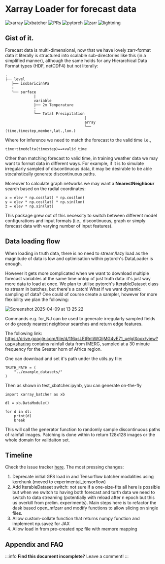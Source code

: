 

Xarray Loader for forecast data
===
![xarray](https://img.shields.io/badge/Xarray-royalblue)
![xbatcher](https://img.shields.io/badge/Xarray-batcher-gold)
![PRs](https://img.shields.io/badge/PRs-welcome!-green)
![pytorch](https://img.shields.io/badge/pytorch-torchvision-purple)
![zarr](https://img.shields.io/badge/zarr-hotpink)
![lightning](https://img.shields.io/badge/lighting-violet)


## Gist of it.

Forecast data is multi-dimensional, now that we have lovely zarr-format data it literally is structured into scalable sub-directories like this (in a simplified manner), although the same holds for any Hierarchical Data Format types (HDF, netCDF4) but not literally:

```bash!
.
├── level
   ├── isobaricinhPa
   :
   └── surface
             |
             variable
             ├── 2m Temperature
             :
             └── Total Precipitation
                                    |
                                    array
                                    └── (time,timestep,member,lat.,lon.)
```

Where for inference we need to match the forecast to the valid time i.e.,

```bash!
time+timedelta(timestep)==>valid_time
```

Other than matching forecast to valid time, in training weather data we may want to format data in different ways. For example, if it is to simulate irregularly sampled of discontinuous data, it may be desirable to be able stocahstically generate discontinuous paths.

Moreover to calculate graph networks we may want a **NearestNeighbour** search based on the radial coordinates:

```python!
x = elev * np.cos(lat) * np.cos(lon)
y = elev * np.cos(lat) * np.sin(lon)
z = elev * np.sin(lat)
```

This package grew out of this necessity to switch between different model configurations and input formats (i.e., discontinuous, graph or simply forecast data with varying number of input features).

Data loading flow
---
When loading in truth data, there is no need to stream/lazy load as the magnitude of data is low and optimisation within pytorch's DataLoader is enough.

However it gets more complicated when we want to download multiple forecast variables at the same time ontop of just truth data: it's just way more data to load at once. We plan to utilise pytorch's IterableDataset class to stream in batches, but there's a catch! What if we want dynamic sampling of data? One could of course create a sampler, however for more flexibility we plan the following:

![Screenshot 2025-04-09 at 13 25 22](https://github.com/user-attachments/assets/27f2f278-9ba7-4678-ab8b-47d0501a88ab)


Commands e.g. for_NJ can be used to generate irregularly sampled fields or do greedy nearest neighbour searches and return edge features.

The following link: https://drive.google.com/file/d/116xsLEtRntjWOljMG4yE71_uelgIXoox/view?usp=sharing
contains rainfall data from IMERG, sampled at a 30 minute frequency for the Greater horn of Africa region.

One can download and set it's path under the utils.py file:

```python!
TRUTH_PATH = (
    "../example_datasets/"
)
```
Then as shown in test_xbatcher.ipynb, you can generate on-the-fly

```python=
import xarray_batcher as xb

dl = xb.DataModule()

for d in dl:
    print(d)
    break

```
This will call the generator function to randomly sample discontinuous paths of rainfall images. Patching is done within to return 128x128 images or the whole domain for validaiton set.

## Timeline

Check the issue tracker [here](https://github.com/snath-xoc/xarray_loader/issues). The most pressing changes:

1) Deprecate initial GFS load in and Tensorflow batcher modalities using kerchunk (moved to experimental_tensorflow)
2) Add IterableDataset switch: not sure if a one-size-fits all here is possible but when we switch to having both forecast and turth data we need to switch to data streaming (potentially with reload after n epoch but this us overkill from prelim. experiments). Main steps here is to refactor the dask based open_mfzarr and modify functions to allow slicing on single files.
3) Allow custom-collate function that returns numpy function and implement np.savez for JAX
4) Allow load in from pre-created npz file with memore mapping


## Appendix and FAQ

:::info
**Find this document incomplete?** Leave a comment!
:::
